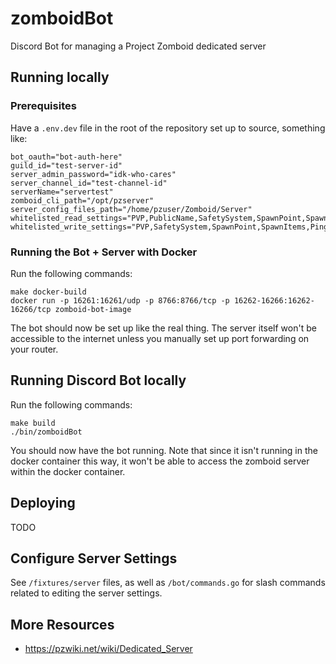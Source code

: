 # zomboidBot
Discord Bot for managing a Project Zomboid dedicated server

## Running locally

### Prerequisites

Have a `.env.dev` file in the root of the repository set up to source, something like:
```
bot_oauth="bot-auth-here"
guild_id="test-server-id"
server_admin_password="idk-who-cares"
server_channel_id="test-channel-id"
serverName="servertest"
zomboid_cli_path="/opt/pzserver"
server_config_files_path="/home/pzuser/Zomboid/Server"
whitelisted_read_settings="PVP,PublicName,SafetySystem,SpawnPoint,SpawnItems,Password,PingLimit"
whitelisted_write_settings="PVP,SafetySystem,SpawnPoint,SpawnItems,PingLimit"
```

### Running the Bot + Server with Docker
Run the following commands:
```
make docker-build
docker run -p 16261:16261/udp -p 8766:8766/tcp -p 16262-16266:16262-16266/tcp zomboid-bot-image
```

The bot should now be set up like the real thing. The server itself won't be accessible to the internet unless you manually set up port forwarding on your router.

## Running Discord Bot locally
Run the following commands:
```
make build
./bin/zomboidBot
```

You should now have the bot running. Note that since it isn't running in the docker container this way, it won't be able to access the zomboid server within the docker container.

## Deploying

TODO

## Configure Server Settings

See `/fixtures/server` files, as well as `/bot/commands.go` for slash commands related to editing the server settings.


## More Resources

- https://pzwiki.net/wiki/Dedicated_Server

